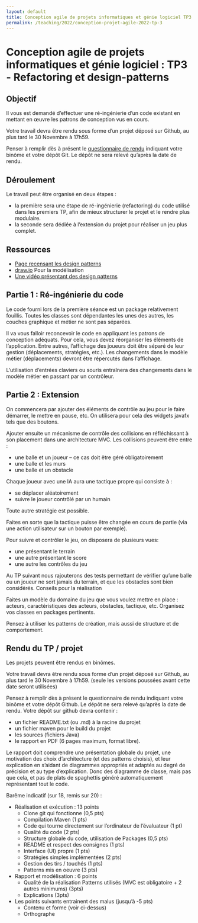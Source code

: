 ```yaml
---
layout: default
title: Conception agile de projets informatiques et génie logiciel TP3 Refactoring et design-patterns
permalink: /teaching/2022/conception-projet-agile-2022-tp-3
---
```

# Conception agile de projets informatiques et génie logiciel : TP3 - Refactoring et design-patterns

## Objectif

Il vous est demandé d’effectuer une ré-ingénierie d’un code existant en mettant en œuvre les patrons de conception vus en cours.

Votre travail devra être rendu sous forme d’un projet déposé sur Github, au plus tard le 30 Novembre à 17h59.

Penser à remplir dès à présent le [questionnaire de rendu](https://forms.gle/3qWkkT6uPAZJNEqP7) indiquant votre binôme et votre dépôt Git. Le dépôt ne sera relevé qu’après la date de rendu.

## Déroulement

Le travail peut être organisé en deux étapes :

- la première sera une étape de ré-ingénierie (refactoring) du code utilisé dans les premiers TP, afin de mieux structurer le projet et le rendre plus modulaire.
- la seconde sera dédiée à l’extension du projet pour réaliser un jeu plus complet.

## Ressources
- [Page recensant les design patterns](https://en.wikipedia.org/wiki/Software_design_pattern)
- [draw.io](https://draw.io) Pour la modélisation
- [Une vidéo présentant des design patterns](https://www.youtube.com/watch?v=tv-_1er1mWI)

## Partie 1 : Ré-ingénierie du code

Le code fourni lors de la première séance est un package relativement fouillis. Toutes les classes sont dépendantes les unes des autres, les couches graphique et métier ne sont pas séparées.

Il va vous falloir reconcevoir le code en appliquant les patrons de conception adéquats. Pour cela, vous devez réorganiser les éléments de l’application. Entre autres, l’affichage des joueurs doit être séparé de leur gestion (déplacements, stratégies, etc.). Les changements dans le modèle métier (déplacements) devront être répercutés dans l’affichage.

L’utilisation d’entrées claviers ou souris entraînera des changements dans le modèle métier en passant par un contrôleur.
## Partie 2 : Extension

On commencera par ajouter des éléments de contrôle au jeu pour le faire démarrer, le mettre en pause, etc. On utilisera pour cela des widgets javafx tels que des boutons.

Ajouter ensuite un mécanisme de contrôle des collisions en réfléchissant à son placement dans une architecture MVC. Les collisions peuvent être entre :

- une balle et un joueur – ce cas doit être géré obligatoirement
- une balle et les murs
- une balle et un obstacle

Chaque joueur avec une IA aura une tactique propre qui consiste à :

- se déplacer aléatoirement
- suivre le joueur contrôlé par un humain

Toute autre stratégie est possible.

Faites en sorte que la tactique puisse être changée en cours de partie (via une action utilisateur sur un bouton par exemple).

Pour suivre et contrôler le jeu, on disposera de plusieurs vues:

- une présentant le terrain
- une autre présentant le score
- une autre les contrôles du jeu

Au TP suivant nous rajouterons des tests permettant de vérifier qu’une balle ou un joueur ne sort jamais du terrain, et que les obstacles sont bien considérés.
Conseils pour la réalisation

Faites un modèle du domaine du jeu que vous voulez mettre en place : acteurs, caractéristiques des acteurs, obstacles, tactique, etc. Organisez vos classes en packages pertinents.

Pensez à utiliser les patterns de création, mais aussi de structure et de comportement.

## Rendu du TP / projet

Les projets peuvent être rendus en binômes.

Votre travail devra être rendu sous forme d’un projet déposé sur Github, au plus tard le 30 Novembre à 17h59. (seule les versions poussées avant cette date seront utilisées)

Pensez à remplir dès à présent le questionnaire de rendu indiquant votre binôme et votre dépôt Github. Le dépôt ne sera relevé qu’après la date de rendu.
Votre dépôt sur github devra contenir :

- un fichier README.txt (ou .md) à la racine du projet
- un fichier maven pour le build du projet
- les sources (fichiers Java)
- le rapport en PDF (6 pages maximum, format libre).

Le rapport doit comprendre une présentation globale du projet, une motivation des choix d’architecture (et des patterns choisis), et leur explication en s’aidant de diagrammes appropriés et adaptés au degré de précision et au type d’explication. Donc des diagramme de classe, mais pas que cela, et pas de plats de spaghettis généré automatiquement représentant tout le code.

Barême indicatif (sur 18, remis sur 20) :

- Réalisation et exécution : 13 points
  - Clone git qui fonctionne (0,5 pts)
  - Compilation Maven (1 pts)
  - Code qui tourne directement sur l’ordinateur de l’évaluateur (1 pt)
  - Qualité du code (2 pts)
  - Structure globale du code, utilisation de Packages (0,5 pts)
  - README et respect des consignes (1 pts)
  - Interface (UI) propre (1 pts)
  - Stratégies simples implémentées (2 pts)
  - Gestion des tirs / touchés (1 pts)
  - Patterns mis en oeuvre (3 pts)
- Rapport et modélisation : 6 points
  - Qualité de la réalisation Patterns utilisés (MVC est obligatoire + 2 autres minimums) (3pts)
  - Explications (3pts)
- Les points suivants entrainent des malus (jusqu’à -5 pts)
  - Contenu et forme (voir ci-dessus)
  - Orthographe

